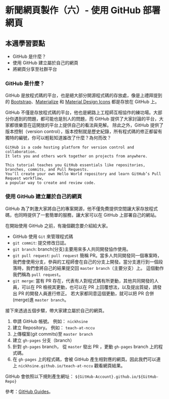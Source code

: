 # 新聞網頁製作（六）- 使用 GitHub 部署網頁
## 本週學習要點
- GitHub 是什麼？
- 使用 GitHub 建立屬於自己的網頁
- 將網頁分享至社群平台


### GitHub 是什麼？
GitHub 是放程式碼的平台，也是絕大部分開源程式碼的存放處，像是上禮拜提到的 [Bootstrap](https://github.com/twbs/bootstrap)、[Materialize](https://github.com/Dogfalo/materialize) 和 
[Material Design Icons](https://github.com/google/material-design-icons) 都是存放在 GitHub 上。

GitHub 不僅是存放程式碼的平台，他也是網路上工程師互相協作的練功場。大部分你遇到的問題，都可能也是別人的問題，而 GitHub 提供了大家討論的平台，大家都很樂意在這開放的平台上提供自己的看法與見解。
除此之外，GitHub 提供了版本控制（version control），版本控制就是歷史紀錄，所有程式碼的修正都留有獨特的編號，你可以輕鬆知道誰改了什麼？為何而改？

```
GitHub is a code hosting platform for version control and collaboration.
It lets you and others work together on projects from anywhere.

This tutorial teaches you GitHub essentials like repositories, branches, commits, and Pull Requests.
You’ll create your own Hello World repository and learn GitHub’s Pull Request workflow,
a popular way to create and review code.
```



### 使用 GitHub 建立屬於自己的網頁
GitHub 為了刺激大家將自己的專案開源，他不僅免費提供空間讓大家存放程式碼，也同時提供了一套簡單的服務，讓大家可以在 GitHub 上部署自己的網站。

在開始使用 GitHub 之前，有幾個觀念要介紹給大家。
- GitHub 使用 `Git` 來管理程式碼
- `git commit`: 提交修改日誌。
- `git branch`: branch(分支)主要用來多人共同開發協作使用。
- `git pull request`: `pull request` 簡稱 PR。當多人共同開發同一個專案時，我們會使用分支，參與的工程師會在自己的分支上開發。當分支進行到一個段落時，我們會將自己的結果提交回 `master branch`（主要分支）上。
這個動作我們稱為 `pull request`。
- `git merge`: 當有 PR 存在，代表有人對程式碼有所更動，其他共同開發的人員，可以在 PR 檢視其更動，也可以在 PR 上回覆想法，以及提出質疑，請發出 PR 的開發人員進行修正。
若大家都同意這個更動，就可以把 PR 合併(merge)進 `master branch`。


接下來透過五個步驟，帶大家建立屬於自己的網頁。

1. 申請 GitHub 帳號。 例如： `nickhsine`
2. 建立 Repository。 例如： `teach-at-nccu`
3. 上傳檔案(git commits)至 `master branch`
4. 建立 `gh-pages` 分支（branch）
5. 針對 `gh-pages` branch， 從 `master` 發出 PR ，更動 `gh-pages` branch 上的程式碼。
6. 在 `gh-pages` 上的程式碼，會被 GitHub 產生相對應的網頁。因此我們可以連上 `nickhsine.github.io/teach-at-nccu` 觀看網頁結果。

GitHub 會依照以下規則產生網址： `${GitHub-Account}.github.io/${GitHub-Repo}`

參考：[GitHub Guides](https://guides.github.com/activities/hello-world/)。

